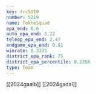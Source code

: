 ```yaml
---
key: frc5219
number: 5219
name: TeknoSquad
epa_end: 6.6
auto_epa_end: 3.22
teleop_epa_end: 2.47
endgame_epa_end: 0.91
winrate: 0.3333
district_epa_rank: 75
district_epa_percentile: 0.2268
type: Team
---
```

[[2024gaalb]]
[[2024gadal]]

